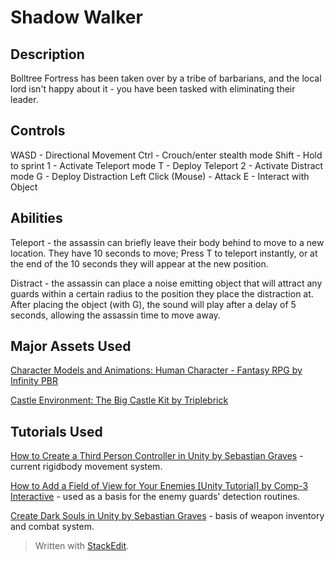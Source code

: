 # Shadow Walker

## Description
Bolltree Fortress has been taken over by a tribe of barbarians, and the local lord isn't happy about it - you have been tasked with eliminating their leader. 

## Controls
WASD - Directional Movement
Ctrl - Crouch/enter stealth mode
Shift - Hold to sprint
1 - Activate Teleport mode
T - Deploy Teleport
2 - Activate Distract mode 
G - Deploy Distraction
Left Click (Mouse) - Attack
E - Interact with Object

## Abilities
Teleport - the assassin can briefly leave their body behind to move to a new location. They have 10 seconds to move; Press T to teleport instantly, or at the end of the 10 seconds they will appear at the new position.

Distract - the assassin can place a noise emitting object that will attract any guards within a certain radius to the position they place the distraction at. After placing the object (with G), the sound will play after a delay of 5 seconds, allowing the assassin time to move away.

## Major Assets Used
[Character Models and Animations: Human Character - Fantasy RPG by Infinity PBR](https://assetstore.unity.com/packages/3d/characters/humanoids/humans/human-character-fantasy-rpg-60016)

[Castle Environment: The Big Castle Kit by Triplebrick](https://assetstore.unity.com/packages/3d/environments/historic/the-big-castle-kit-75818)

## Tutorials Used
[How to Create a Third Person Controller in Unity by Sebastian Graves](https://www.youtube.com/watch?v=gdp-O6z8x28&list=PLD_vBJjpCwJsqpD8QRPNPMfVUpPFLVGg4) - current rigidbody movement system.

[How to Add a Field of View for Your Enemies [Unity Tutorial] by Comp-3 Interactive](https://www.youtube.com/watch?v=j1-OyLo77ss&list=PLr_x80e_x7bM4JFwhG8KoNOFmf_DngQIo&index=5) - used as a basis for the enemy guards' detection routines.

[Create Dark Souls in Unity by Sebastian Graves](https://www.youtube.com/playlist?list=PLD_vBJjpCwJtrHIW1SS5_BNRk6KZJZ7_d)  - basis of weapon inventory and combat system.

> Written with [StackEdit](https://stackedit.io/).